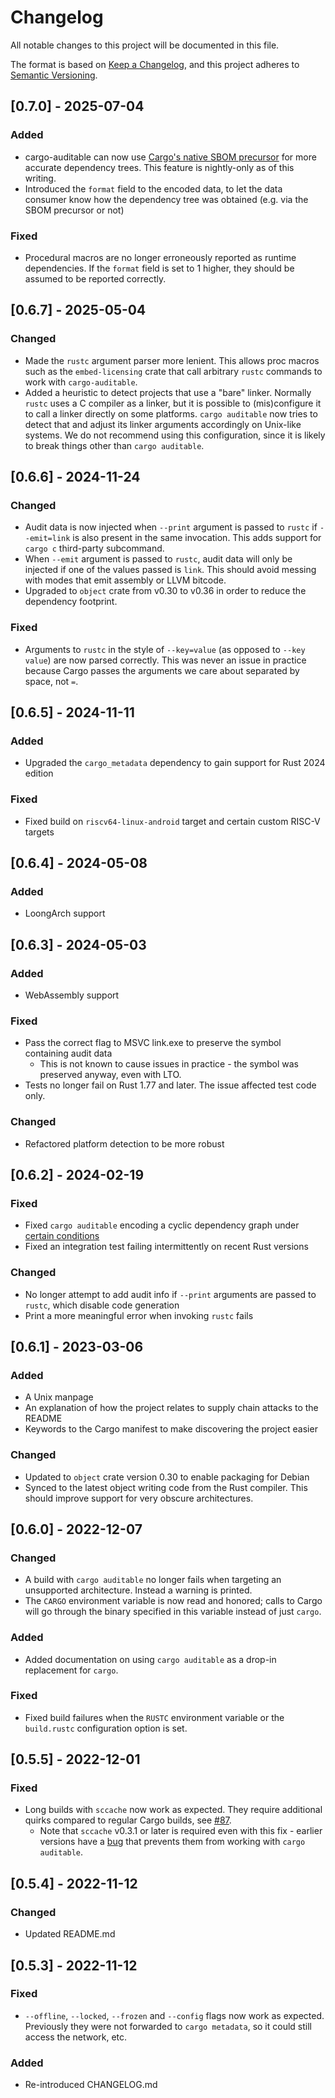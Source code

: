 # Changelog

All notable changes to this project will be documented in this file.

The format is based on [Keep a Changelog](https://keepachangelog.com/en/1.0.0/),
and this project adheres to [Semantic Versioning](https://semver.org/spec/v2.0.0.html).

## [0.7.0] - 2025-07-04

### Added

 - cargo-auditable can now use [Cargo's native SBOM precursor](https://doc.rust-lang.org/cargo/reference/unstable.html#sbom) for more accurate dependency trees. This feature is nightly-only as of this writing.
 - Introduced the `format` field to the encoded data, to let the data consumer know how the dependency tree was obtained (e.g. via the SBOM precursor or not)

### Fixed

 - Procedural macros are no longer erroneously reported as runtime dependencies. If the `format` field is set to 1 higher, they should be assumed to be reported correctly.

## [0.6.7] - 2025-05-04

### Changed

 - Made the `rustc` argument parser more lenient. This allows proc macros such as the `embed-licensing` crate that call arbitrary `rustc` commands to work with `cargo-auditable`.
 - Added a heuristic to detect projects that use a "bare" linker. Normally `rustc` uses a C compiler as a linker, but it is possible to (mis)configure it to call a linker directly on some platforms. `cargo auditable` now tries to detect that and adjust its linker arguments accordingly on Unix-like systems. We do not recommend using this configuration, since it is likely to break things other than `cargo auditable`.

## [0.6.6] - 2024-11-24

### Changed

 - Audit data is now injected when `--print` argument is passed to `rustc` if `--emit=link` is also present in the same invocation. This adds support for `cargo c` third-party subcommand.
 - When `--emit` argument is passed to `rustc`, audit data will only be injected if one of the values passed is `link`. This should avoid messing with modes that emit assembly or LLVM bitcode.
 - Upgraded to `object` crate from v0.30 to v0.36 in order to reduce the dependency footprint.

### Fixed

 - Arguments to `rustc` in the style of `--key=value` (as opposed to `--key value`) are now parsed correctly. This was never an issue in practice because Cargo passes the arguments we care about separated by space, not `=`.

## [0.6.5] - 2024-11-11

### Added

 - Upgraded the `cargo_metadata` dependency to gain support for Rust 2024 edition

### Fixed

 - Fixed build on `riscv64-linux-android` target and certain custom RISC-V targets

## [0.6.4] - 2024-05-08

### Added

 - LoongArch support

## [0.6.3] - 2024-05-03

### Added

 - WebAssembly support

### Fixed

 - Pass the correct flag to MSVC link.exe to preserve the symbol containing audit data
   - This is not known to cause issues in practice - the symbol was preserved anyway, even with LTO.
 - Tests no longer fail on Rust 1.77 and later. The issue affected test code only.

### Changed

 - Refactored platform detection to be more robust

## [0.6.2] - 2024-02-19

### Fixed
 - Fixed `cargo auditable` encoding a cyclic dependency graph under [certain conditions](https://github.com/rustsec/rustsec/issues/1043)
 - Fixed an integration test failing intermittently on recent Rust versions

### Changed

 - No longer attempt to add audit info if `--print` arguments are passed to `rustc`, which disable code generation
 - Print a more meaningful error when invoking `rustc` fails

## [0.6.1] - 2023-03-06

### Added
 - A Unix manpage
 - An explanation of how the project relates to supply chain attacks to the README
 - Keywords to the Cargo manifest to make discovering the project easier

### Changed
 - Updated to `object` crate version 0.30 to enable packaging for Debian
 - Synced to the latest object writing code from the Rust compiler. This should improve support for very obscure architectures.

## [0.6.0] - 2022-12-07

### Changed

 - A build with `cargo auditable` no longer fails when targeting an unsupported architecture. Instead a warning is printed.
 - The `CARGO` environment variable is now read and honored; calls to Cargo will go through the binary specified in this variable instead of just `cargo`.

### Added

 - Added documentation on using `cargo auditable` as a drop-in replacement for `cargo`.

### Fixed

- Fixed build failures when the `RUSTC` environment variable or the `build.rustc` configuration option is set.

## [0.5.5] - 2022-12-01

### Fixed

- Long builds with `sccache` now work as expected. They require additional quirks compared to regular Cargo builds, see [#87](https://github.com/rust-secure-code/cargo-auditable/issues/87).
    - Note that `sccache` v0.3.1 or later is required even with this fix - earlier versions have a [bug](https://github.com/mozilla/sccache/issues/1274) that prevents them from working with `cargo auditable`.

## [0.5.4] - 2022-11-12

### Changed

- Updated README.md

## [0.5.3] - 2022-11-12

### Fixed

- `--offline`, `--locked`, `--frozen` and `--config` flags now work as expected. Previously they were not forwarded to `cargo metadata`, so it could still access the network, etc.

### Added 

- Re-introduced CHANGELOG.md
